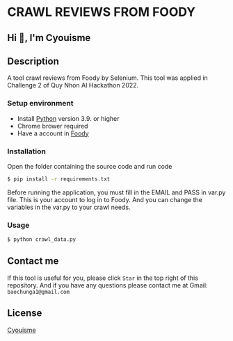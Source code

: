 # CRAWL REVIEWS FROM FOODY
## Hi 👋, I'm Cyouisme

## Description
A tool crawl reviews from Foody by Selenium. This tool was applied in Challenge 2 of Quy Nhon AI Hackathon 2022.

### Setup environment
- Install [Python](https://www.python.org/downloads/) version 3.9. or higher
- Chrome brower required
- Have a account in [Foody](https://www.foody.vn/)

### Installation

Open the folder containing the source code and run code

```bash
$ pip install -r requirements.txt
```
Before running the application, you must fill in the EMAIL and PASS in var.py file. This is your account to log in to Foody.
And you can change the variables in the var.py to your crawl needs. 
### Usage

```bash
$ python crawl_data.py
```

<!-- ## Demo
[GB5](http://greenbig5.herokuapp.com/) -->

## Contact me
If this tool is useful for you, please click `Star` in the top right of this repository. And if you have any questions please contact me at
Gmail: `baochunga1@gmail.com`

## License
[Cyouisme](https://github.com/Cyouisme/)
